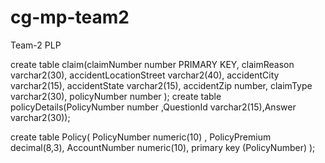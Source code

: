 # cg-mp-team2
Team-2 PLP

create table claim(claimNumber number PRIMARY KEY, 
	              claimReason varchar2(30), 
	              accidentLocationStreet varchar2(40),
	              accidentCity varchar2(15), 
	              accidentState varchar2(15), 
	              accidentZip number, 
	              claimType varchar2(30), 
	               policyNumber number );
create table policyDetails(PolicyNumber number ,QuestionId varchar2(15),Answer varchar2(30));


create table Policy(
    PolicyNumber numeric(10) ,
    PolicyPremium decimal(8,3),
    AccountNumber numeric(10),
    primary key (PolicyNumber)
   );
